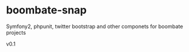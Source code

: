 boombate-snap
=============

Symfony2, phpunit, twitter bootstrap and other componets for boombate projects

v0.1
